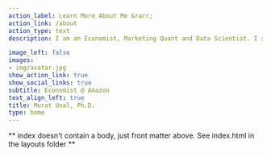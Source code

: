 ```yaml
---
action_label: Learn More About Me &rarr;
action_link: /about
action_type: text
description: I am an Economist, Marketing Quant and Data Scientist. I specialize in targeted marketing and improving the customer experience in online marketplaces. I solve challenging business problems in this space by designing and analyzing experiments, applying causal inference as well as causal machine learning methods.

image_left: false
images:
- img/avatar.jpg
show_action_link: true
show_social_links: true
subtitle: Economist @ Amazon
text_align_left: true
title: Murat Unal, Ph.D.
type: home
---
```


** index doesn't contain a body, just front matter above.
See index.html in the layouts folder **
